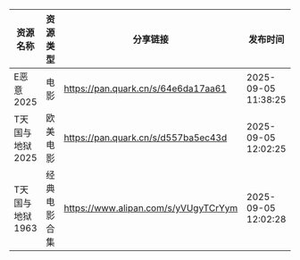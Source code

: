 | 资源名称       | 资源类型   | 分享链接                                 | 发布时间                |
| ---------- | ------ | ------------------------------------ | ------------------- |
| E恶意2025    | 电影     | https://pan.quark.cn/s/64e6da17aa61  | 2025-09-05 11:38:25 |
| T天国与地狱2025 | 欧美电影   | https://pan.quark.cn/s/d557ba5ec43d  | 2025-09-05 12:02:25 |
| T天国与地狱1963 | 经典电影合集 | https://www.alipan.com/s/yVUgyTCrYym | 2025-09-05 12:02:28 |
